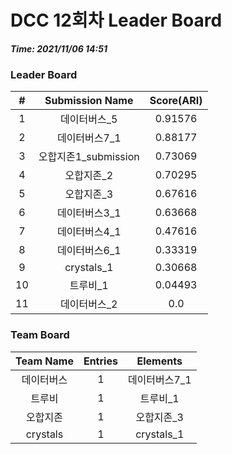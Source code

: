 # DCC 12회차 Leader Board
***Time: 2021/11/06 14:51***

### Leader Board

|#|Submission Name|Score(ARI)|
|:---:|:---:|:---:|
|1|데이터버스_5|0.91576|
|2|데이터버스7_1|0.88177|
|3|오합지존1_submission|0.73069|
|4|오합지존_2|0.70295|
|5|오합지존_3|0.67616|
|6|데이터버스3_1|0.63668|
|7|데이터버스4_1|0.47616|
|8|데이터버스6_1|0.33319|
|9|crystals_1|0.30668|
|10|트루비_1|0.04493|
|11|데이터버스_2|0.0|

### Team Board

|Team Name|Entries|Elements|
|:---:|:---:|:---:|
|데이터버스|1|데이터버스7_1|
|트루비|1|트루비_1|
|오합지존|1|오합지존_3|
|crystals|1|crystals_1|
